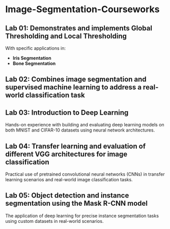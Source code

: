 # Image-Segmentation-Courseworks

## Lab 01: Demonstrates and implements **Global Thresholding** and **Local Thresholding**
With specific applications in:
- **Iris Segmentation**
- **Bone Segmentation**

## Lab 02: Combines image segmentation and supervised machine learning to address a real-world classification task

## Lab 03: Introduction to Deep Learning
Hands-on experience with building and evaluating deep learning models on both MNIST and CIFAR-10 datasets using neural network architectures.

## Lab 04: Transfer learning and evaluation of different VGG architectures for image classification
Practical use of pretrained convolutional neural networks (CNNs) in transfer learning scenarios and real-world image classification tasks.

## Lab 05: Object detection and instance segmentation using the Mask R-CNN model
The application of deep learning for precise instance segmentation tasks using custom datasets in real-world scenarios.
